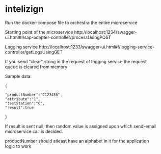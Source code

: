 # intelizign
Run the docker-compose file to orchestra the entire microservice

Starting point of the microservice
http://localhost:1234/swagger-ui.html#!/sap-adapter-controller/processUsingPOST


Logging service
http://localhost:1233/swagger-ui.html#!/logging-service-controller/getLogsUsingGET

If you send "clear" string in the request of logging service the request queue is cleared from memory


Sample data:

{

	"productNumber":"C123456",
	"attribute":"1",
	"testStation":"C",
	"result":true
}

If result is sent null, then random value is assigned upon which send-email microservice call is decided.

productNumber should atleast have an alphabet in it for the application logic to work
